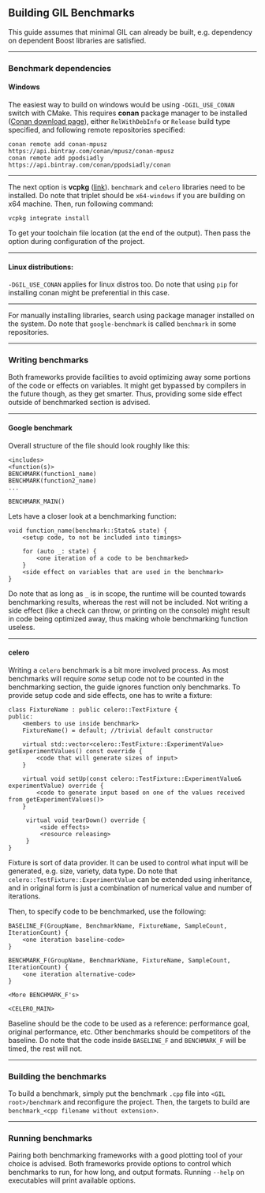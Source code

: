 ## Building GIL Benchmarks

This guide assumes that minimal GIL can already be built, e.g. dependency on dependent Boost libraries are satisfied.

---

### Benchmark dependencies

#### Windows

The easiest way to build on windows would be using `-DGIL_USE_CONAN` switch with CMake. This requires **conan** package manager to be installed ([Conan download page]([https://conan.io/downloads.html](https://conan.io/downloads.html))), either `RelWithDebInfo` or `Release` build type specified, and following remote repositories specified:

    conan remote add conan-mpusz https://api.bintray.com/conan/mpusz/conan-mpusz
    conan remote add ppodsiadly https://api.bintray.com/conan/ppodsiadly/conan

---

The next option is **vcpkg** ([link]([https://github.com/microsoft/vcpkg](https://github.com/microsoft/vcpkg))). `benchmark` and `celero` libraries need to be installed.  Do note that triplet should be `x64-windows` if you are building on x64 machine.  Then, run following command:

    vcpkg integrate install

To get your toolchain file location (at the end of the output). Then pass the option during configuration of the project.

---

#### Linux distributions:

`-DGIL_USE_CONAN` applies for linux distros too. Do note that using `pip` for installing conan might be preferential in this case.

---

For manually installing libraries, search using package manager installed on the system. Do note that `google-benchmark` is called `benchmark` in some repositories.

---

### Writing benchmarks

Both frameworks provide facilities to avoid optimizing away some portions of the code or effects on variables. It might get bypassed by compilers in the future though, as they get smarter. Thus, providing some side effect outside of benchmarked section is advised.

---

#### Google benchmark

Overall structure of the file should look roughly like this:

    <includes>
    <function(s)>
    BENCHMARK(function1_name)
    BENCHMARK(function2_name)
    ...

    BENCHMARK_MAIN()

Lets have a closer look at a benchmarking function:

    void function_name(benchmark::State& state) {
        <setup code, to not be included into timings>
        
        for (auto _: state) {
            <one iteration of a code to be benchmarked>
        }
        <side effect on variables that are used in the benchmark>
    }

Do note that as long as `_` is in scope, the runtime will be counted towards benchmarking results, whereas the rest will not be included. Not writing a side effect (like a check can throw, or printing on the console) might result in code being optimized away, thus making whole benchmarking function useless.

---

#### celero

Writing a `celero` benchmark is a bit more involved process. As most benchmarks will require *some* setup code not to be counted in the benchmarking section, the guide ignores function only benchmarks. To provide setup code and side effects, one has to write a fixture:

    class FixtureName : public celero::TextFixture {
    public:
        <members to use inside benchmark>
        FixtureName() = default; //trivial default constructor
        
        virtual std::vector<celero::TestFixture::ExperimentValue> getExperimentValues() const override {
            <code that will generate sizes of input>
        }

        virtual void setUp(const celero::TestFixture::ExperimentValue& experimentValue) override {
            <code to generate input based on one of the values received from getExperimentValues()>
        }

         virtual void tearDown() override {
             <side effects>
             <resource releasing>
         }
    }

Fixture is sort of data provider. It can be used to control what input will be generated, e.g. size, variety, data type. Do note that `celero::TestFixture::ExperimentValue` can be extended using inheritance, and in original form is just a combination of numerical value and number of iterations. 

Then, to specify code to be benchmarked, use the following:

    BASELINE_F(GroupName, BenchmarkName, FixtureName, SampleCount, IterationCount) {
        <one iteration baseline-code>
    }

    BENCHMARK_F(GroupName, BenchmarkName, FixtureName, SampleCount, IterationCount) {
        <one iteration alternative-code>
    }

    <More BENCHMARK_F's>

    <CELERO_MAIN>

Baseline should be the code to be used as a reference: performance goal, original performance, etc. Other benchmarks should be competitors of the baseline. Do note that the code inside `BASELINE_F` and `BENCHMARK_F` will be timed, the rest will not.

---

### Building the benchmarks

To build a benchmark, simply put the benchmark `.cpp` file into `<GIL root>/benchmark` and reconfigure the project. Then, the targets to build are `benchmark_<cpp filename without extension>`.

---

### Running benchmarks

Pairing both benchmarking frameworks with a good plotting tool of your choice is advised. Both frameworks provide options to control which benchmarks to run, for how long, and output formats. Running `--help` on executables will print available options.
